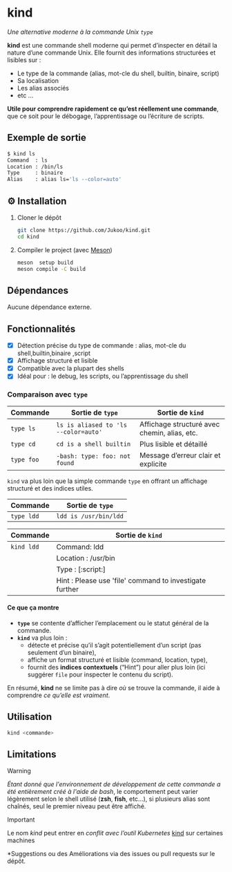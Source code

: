 # kind 
_Une alternative moderne à la commande Unix `type`_

**kind** est une commande shell moderne qui permet d’inspecter en détail la nature d’une commande Unix. Elle fournit des informations structurées et lisibles sur :
* Le type de la commande (alias, mot-cle du shell, builtin, binaire, script)
* Sa localisation
* Les alias associés
* etc ... 

**Utile pour comprendre rapidement ce qu’est réellement une commande**, que ce soit pour le débogage, l’apprentissage ou l’écriture de scripts.
## Exemple de sortie 
```bash 
$ kind ls
Command  : ls  
Location : /bin/ls  
Type     : binaire  
Alias    : alias ls='ls --color=auto'
```

## ⚙️ Installation
1. Cloner le dépôt
   ```bash
   git clone https://github.com/Jukoo/kind.git
   cd kind
   ```
2. Compiler le project (avec [Meson](https://mesonbuild.com/)) 
   ```bash
   meson  setup build
   meson compile -C build
   ```

## Dépendances
Aucune dépendance externe.

## Fonctionnalités

- [x] Détection précise du type de commande : alias, mot-cle du shell,builtin,binaire ,script
- [x] Affichage structuré et lisible
- [x] Compatible avec la plupart des shells 
- [x] Idéal pour : le debug, les scripts, ou l’apprentissage du shell

### Comparaison avec `type` 

| Commande   | Sortie de `type`                     | Sortie de `kind`                             |
| ---------- | ------------------------------------ | -------------------------------------------- |
| `type ls`  | `ls is aliased to 'ls --color=auto'` | Affichage structuré avec chemin, alias, etc. |
| `type cd`  | `cd is a shell builtin`              | Plus lisible et détaillé                     |
| `type foo` | `-bash: type: foo: not found`        | Message d’erreur clair et explicite          |


`kind` va plus loin que la simple commande `type` en offrant un affichage structuré et des indices utiles.

| Commande   | Sortie de `type`             
|------------|-----------------------------|
| `type ldd` | `ldd is /usr/bin/ldd`       | 


| Commande   | Sortie de `kind`                                        |
|------------|----------------------------------------------------------
| `kind ldd` |  Command:  ldd                                          |
|            |  Location : /usr/bin <is potentially a script>          |
|            |  Type : [:script:]                                      |
|            |  Hint : Please use 'file' command to investigate further|
                                          

#### Ce que ça montre

- **`type`** se contente d’afficher l’emplacement ou le statut général de la commande.
- **`kind`** va plus loin :
  - détecte et précise qu’il s’agit potentiellement d’un script (pas seulement d’un binaire),
  - affiche un format structuré et lisible (command, location, type),
  - fournit des **indices contextuels** (“Hint”) pour aller plus loin (ici suggérer `file` pour inspecter le contenu du script).

En résumé, **kind** ne se limite pas à dire *où* se trouve la commande, il aide à comprendre *ce qu’elle est vraiment*.


## Utilisation 

```bash
kind <commande> 
```

## Limitations
> [!WARNING]
> _Étant donné que l'environnement de développement de cette commande a été entièrement créé à l'aide de bash_,
> le comportement peut varier légèrement selon le shell utilisé (**zsh**, **fish**, etc...),
> si plusieurs alias sont chaînés, seul le premier niveau peut être affiché.

> [!IMPORTANT]
> Le nom *kind* peut entrer en *conflit avec l’outil Kubernetes* [kind](https://kind.sigs.k8s.io) sur certaines machines
>

*Suggestions ou des Améliorations via des issues ou pull requests sur le dépôt.
   

